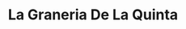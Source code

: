 ---
title: "La Graneria De La Quinta"
url: /concon/la-graneria-de-la-quinta/
shop: tienda de variedades
---